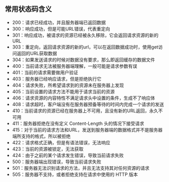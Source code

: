 ## 常用状态码含义

- 200：请求已经成功，并且服务器端已返回数据
- 300：响应成功，但是可能URL错误，代表重定向
- 301：响应成功，被请求的资源已经被永久移除，它会返回请求资源的新的URL
- 303：重定向，返回请求资源的新的url，可以在返回数据成功时，使用get访问返回的URL获取数据
- 304：如果发送请求的时候对数据没有要求，那么即返回缓存的数据文件
- 400：当前请求无法被服务器端理解，一般可能是请求参数有误
- 401：当前的请求需要做用户验证
- 403：服务器已经响应请求，但是拒绝执行它
- 404：请求失败，所希望请求到的资源未在服务器上发现
- 405：当前设置的请求方法不能用于请求当前的资源
- 406：请求资源的内容特性不满足请求头中设置的条件，生成不了响应体
- 408：请求超时，客户端没有在服务器预备等待的时间内完成一个请求的发送
- 410：当前请求的资源已经在服务器上不可用，且没有新的URL返回，永久不可用
- 411：服务器拒绝在没有定义 Content-Length 头的情况下接受请求
- 415：对于当前的请求方法和URL，发送到服务器端的数据格式并不是服务器端所支持的格式，所以被拒绝
- 422：请求格式正确，但是有语法错误，无法响应
- 423：当前的资源被锁定，无法获取
- 424：由于之前的某个请求发生错误，导致当前请求失败
- 500：服务器端出现错误，导致当前请求失败
- 501：服务器无法识别请求的方法，并且无法支持其对任何资源的请求
- 505：服务器不支持，或者拒绝支持在请求中使用的 HTTP 版本
